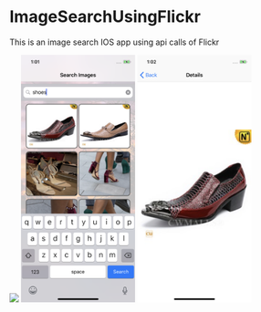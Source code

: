 # ImageSearchUsingFlickr
This is an image search IOS app using api calls of Flickr

<img src="https://raw.githubusercontent.com/MompiDevi/ImageSearchUsingFlickr/master/Images/Pic1.png" width="200">
<img src="https://raw.githubusercontent.com/MompiDevi/ImageSearchUsingFlickr/master/Images/Pic2.png" width="200">
<img src="https://raw.githubusercontent.com/MompiDevi/ImageSearchUsingFlickr/master/Images/Pic3.png" width="200">
